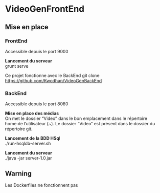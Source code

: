 # VideoGenFrontEnd

## Mise en place

### FrontEnd
Accessible depuis le port 9000

**Lancement du serveur**      
grunt serve

Ce projet fonctionne avec le BackEnd git clone https://github.com/Kwodhan/VideoGenBackEnd

### BackEnd
Accessible depuis le port 8080

**Mise en place des médias**      
On met le dossier “Video” dans le bon emplacement dans le répertoire home de l’utilisateur (~). Le dossier “Video” est présent dans le dossier du répertoire git.

**Lancement de la BDD HSql**      
./run-hsqldb-server.sh

**Lancement du serveur**      
./java -jar server-1.0.jar

## Warning

Les Dockerfiles ne fonctionnent pas
